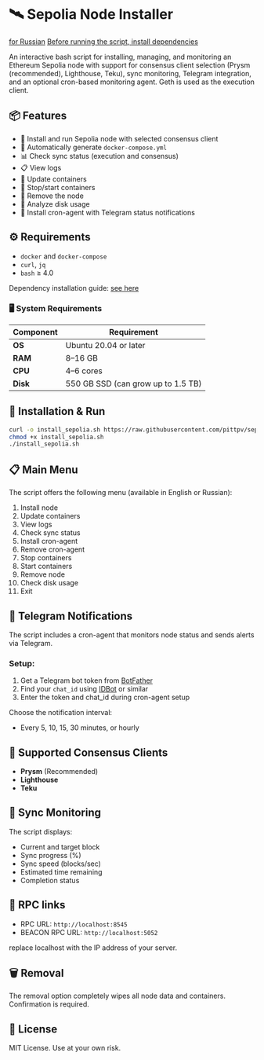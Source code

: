 # 🛰️ Sepolia Node Installer

[for Russian](https://github.com/pittpv/sepolia-auto-install/blob/main/ "Russian version of description")          [Before running the script, install dependencies](https://github.com/pittpv/sepolia-auto-install/tree/main/en#%EF%B8%8F-requirements)

An interactive bash script for installing, managing, and monitoring an Ethereum Sepolia node with support for consensus client selection (Prysm (recommended), Lighthouse, Teku), sync monitoring, Telegram integration, and an optional cron-based monitoring agent. Geth is used as the execution client.

## 📦 Features

* 🔧 Install and run Sepolia node with selected consensus client
* 🐳 Automatically generate `docker-compose.yml`
* 📊 Check sync status (execution and consensus)
* 📋 View logs
* 🔄 Update containers
* 🛑 Stop/start containers
* 🧹 Remove the node
* 💽 Analyze disk usage
* 📡 Install cron-agent with Telegram status notifications

## ⚙️ Requirements

* `docker` and `docker-compose`
* `curl`, `jq`
* `bash` ≥ 4.0

Dependency installation guide: [see here](https://github.com/pittpv/sepolia-auto-install/blob/main/en/Install-Dependecies.md "How to install Docker and other dependencies")

### 🖥️ System Requirements

| Component          | Requirement                              |
|--------------------|-------------------------------------------|
| **OS**             | Ubuntu 20.04 or later                     |
| **RAM**            | 8–16 GB                                   |
| **CPU**            | 4–6 cores                                 |
| **Disk**           | 550 GB SSD (can grow up to 1.5 TB)        |

## 🚀 Installation & Run

```bash
curl -o install_sepolia.sh https://raw.githubusercontent.com/pittpv/sepolia-auto-install/main/install_sepolia.sh
chmod +x install_sepolia.sh
./install_sepolia.sh
````

## 📋 Main Menu

The script offers the following menu (available in English or Russian):

1. Install node
2. Update containers
3. View logs
4. Check sync status
5. Install cron-agent
6. Remove cron-agent
7. Stop containers
8. Start containers
9. Remove node
10. Check disk usage
11. Exit

## 🔐 Telegram Notifications

The script includes a cron-agent that monitors node status and sends alerts via Telegram.

### Setup:

1. Get a Telegram bot token from [BotFather](https://t.me/BotFather)
2. Find your `chat_id` using [IDBot](https://t.me/myidbot) or similar
3. Enter the token and chat\_id during cron-agent setup

Choose the notification interval:

* Every 5, 10, 15, 30 minutes, or hourly

## 🧠 Supported Consensus Clients

* **Prysm** (Recommended)
* **Lighthouse**
* **Teku**

## 📡 Sync Monitoring

The script displays:

* Current and target block
* Sync progress (%)
* Sync speed (blocks/sec)
* Estimated time remaining
* Completion status

## 🔗 RPC links

* RPC URL: `http://localhost:8545`
* BEACON RPC URL: `http://localhost:5052`

replace localhost with the IP address of your server.

## 🗑️ Removal

The removal option completely wipes all node data and containers. Confirmation is required.

## 📄 License

MIT License. Use at your own risk.

